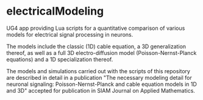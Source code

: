# electricalModeling
UG4 app providing Lua scripts for a quantitative comparison of various models
for electrical signal processing in neurons.

The models include the classic (1D) cable equation, a 3D generalization thereof,
as well as a full 3D electro-diffusion model (Poisson-Nernst-Planck equations)
and a 1D specialization thereof.

The models and simulations carried out with the scripts of this repository
are described in detail in a publication
"The necessary modeling detail for neuronal signaling: 
Poisson-Nernst-Planck and cable equation models in 1D and 3D"
accepted for publication in SIAM Journal on Applied Mathematics.
